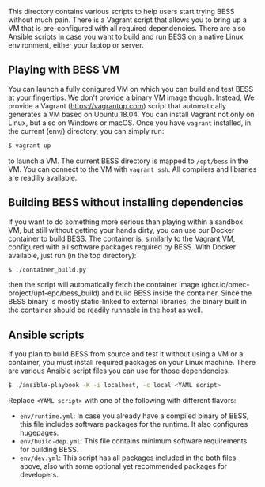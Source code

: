 This directory contains various scripts to help users start trying BESS without
much pain. There is a Vagrant script that allows you to bring up a VM that is
pre-configured with all required dependencies. There are also Ansible scripts in
case you want to build and run BESS on a native Linux environment, either your
laptop or server.

## Playing with BESS VM

You can launch a fully conigured VM on which you can build and test BESS at your
fingertips. We don't provide a binary VM image though. Instead, We provide a
Vagrant (https://vagrantup.com) script that automatically generates a VM based
on Ubuntu 18.04. You can install Vagrant not only on Linux, but also on Windows
or macOS. Once you have `vagrant` installed, in the current (env/) directory,
you can simply run:

```sh
$ vagrant up
```

to launch a VM. The current BESS directory is mapped to `/opt/bess` in the VM.
You can connect to the VM with `vagrant ssh`. All compilers and libraries are
readiliy available.

## Building BESS without installing dependencies

If you want to do something more serious than playing within a sandbox VM, but
still without getting your hands dirty, you can use our Docker container to
build BESS. The container is, similarly to the Vagrant VM, configured with all
software packages required by BESS. With Docker available, just run (in the top
directory):

```sh
$ ./container_build.py
```

then the script will automatically fetch the container image
(ghcr.io/omec-project/upf-epc/bess_build) and build BESS inside the
container. Since the BESS binary is mostly static-linked to external libraries,
the binary built in the container should be readily runnable in the host as
well.

## Ansible scripts

If you plan to build BESS from source and test it without using a VM or
a container, you must install required packages on your Linux machine. There are
various Ansible script files you can use for those dependencies.

```sh
$ ./ansible-playbook -K -i localhost, -c local <YAML script>
```

Replace `<YAML script>` with one of the following with different flavors:

* `env/runtime.yml`: In case you already have a compiled binary of BESS, this
    file includes software packages for the runtime. It also configures
    hugepages.
* `env/build-dep.yml`: This file contains minimum software requirements for
    building BESS.
* `env/dev.yml`: This script has all packages included in the both files above,
    also with some optional yet recommended packages for developers.
